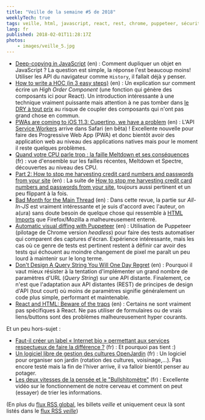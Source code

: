 ```yaml
---
title: "Veille de la semaine #5 de 2018"
weeklyTech: true
tags: veille, html, javascript, react, rest, chrome, puppeteer, sécurité, pwa
lang: fr
published: 2018-02-01T11:28:17Z
photos:
    - images/veille_5.jpg
---
```

* [Deep-copying in JavaScript](https://dassur.ma/things/deep-copy/) (en)&nbsp;: Comment dupliquer un objet en JavaScript ? La question est simple, la réponse l'est beaucoup moins! Utiliser les API du navigateur comme `History`, il fallait déjà y penser. 
* [How to write a HOC (in 3 easy steps)](https://paulgray.net/how-to-write-a-hoc/) (en)&nbsp;: Un explication sur comment écrire un *High Order Component* (une fonction qui génère des composants ici pour React). Un introduction intéressante à une technique vraiment puissante mais attention à ne pas tomber dans [le DRY à tout prix](https://hackernoon.com/this-is-not-the-dry-you-are-looking-for-a316ed3f445f) au risque de coupler des composants qui n'ont pas grand chose en commun.
* [PWAs are coming to iOS 11.3: Cupertino, we have a problem](https://medium.com/@firt/pwas-are-coming-to-ios-11-3-cupertino-we-have-a-problem-2ff49fd7d6ea) (en)&nbsp;: L'API [Service Workers](https://developer.mozilla.org/en-US/docs/Web/API/Service_Worker_API/Using_Service_Workers) arrive dans Safari (en bêta) ! Excellente nouvelle pour faire des Progressive Web App (PWA) et donc bientôt avoir des application web au niveau des applications natives mais pour le moment il reste quelques problèmes.
* [Quand votre CPU parle trop : la faille Meltdown et ses conséquences](https://blog.octo.com/quand-votre-cpu-parle-trop-la-faille-meltdown-et-ses-consequences/) (fr)&nbsp;: vue d'ensemble sur les failles récentes, Meltdown et Spectre, découvertes au niveau des CPU.
* [Part 2: How to stop me harvesting credit card numbers and passwords from your site](https://hackernoon.com/part-2-how-to-stop-me-harvesting-credit-card-numbers-and-passwords-from-your-site-844f739659b9) (en)&nbsp;: La suite de [How to stop me harvesting credit card numbers and passwords from your site](https://hackernoon.com/im-harvesting-credit-card-numbers-and-passwords-from-your-site-here-s-how-9a8cb347c5b5), toujours aussi pertinent et un peu flippant à la fois.
* [Bad Month for the Main Thread](https://daverupert.com/2018/01/bad-month-for-the-main-thread/) (en)&nbsp;: Dans cette revue, la partie sur *All-In-JS* est vraiment intéressante et je suis d'accord avec l'auteur, on a(ura) sans doute besoin de quelque chose qui ressemble à [HTML Imports](https://www.w3.org/TR/html-imports/) que Firefox/Mozilla a malheureusement enterré.
* [Automatic visual diffing with Puppeteer](https://meowni.ca/posts/2017-puppeteer-tests/) (en)&nbsp;: Utilisation de Puppeteer (pilotage de Chrome version *headless*) pour faire des tests automatiser qui comparent des captures d'écran. Expérience intéressante, mais les cas où ce genre de tests est pertinent restent à définir car avoir des tests qui échouent au moindre changement de pixel me paraît un peu lourd à maintenir sur le long terme.
* [Don't Design A Query String You Will One Day Regret](http://www.bizcoder.com/don-t-design-a-query-string-you-will-one-day-regret) (en)&nbsp;: Pourquoi il vaut mieux résister à la tentation d'implémenter un grand nombre de paramètres d'URL (*Query String*) sur une API distante. Finalement, ce n'est que l'adaptation aux API distantes (REST) de principes de design d'API (tout court) où moins de paramètres signifie généralement un code plus simple, performant et maintenable.
* [React and HTML: Beware of the traps](http://blog.theodo.fr/2018/01/react-html-beware-traps/) (en)&nbsp;: Certains ne sont vraiment pas spécifiques à React. Ne pas utiliser de formulaires ou de vrais liens/buttons sont des problèmes malheureusement hyper courants.

Et un peu hors-sujet&nbsp;:

* [Faut-il créer un label « Internet bio » permettant aux services respectueux de faire la différence ?](https://www.nextinpact.com/news/106043-faut-il-creer-label-internet-bio-permettant-aux-services-respectueux-faire-difference.htm) (fr)&nbsp;: Et pourquoi pas tient :)
* [Un logiciel libre de gestion des cultures OpenJardin](https://linuxfr.org/news/un-logiciel-libre-de-gestion-des-cultures-openjardin) (fr)&nbsp;: Un logiciel pour organiser son jardin (rotation des cultures, voisinage,…). Pas encore testé mais la fin de l'hiver arrive, il va falloir bientôt penser au potager.
* [Les deux vitesses de la pensée et le "Bullshitomètre"](https://www.youtube.com/watch?v=eLLIm-GpJh4&list=WL&index=18) (fr)&nbsp;: Excellente vidéo sur le fonctionnement de notre cerveau et comment on peut (essayer) de trier les informations.

(En plus du [flux RSS global](/rss.xml), les billets *veille*
et uniquement ceux là sont listés dans le [flux RSS *veille*](/rss/veille.xml))
